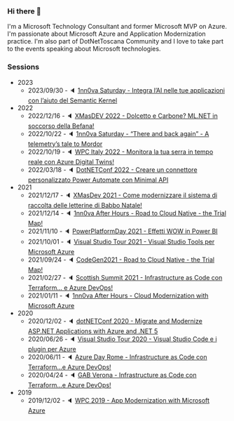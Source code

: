 ### Hi there 👋

I'm a Microsoft Technology Consultant and former Microsoft MVP on Azure. I'm passionate about Microsoft Azure and Application Modernization practice.
I'm also part of DotNetToscana Community and I love to take part to the events speaking about Microsoft technologies.

### Sessions
* 2023
	*	2023/09/30 - :speaker: [1nn0va Saturday - Integra l’AI nelle tue applicazioni con l’aiuto del Semantic Kernel](./Events/20230930-1nn0va/details.md)
* 2022
	*	2022/12/16 - :speaker: [XMasDEV 2022 - Dolcetto e Carbone? ML.NET in soccorso della Befana!](./Events/20221216-XMasDev/details.md)
	*	2022/10/22 - :speaker: [1nn0va Saturday - “There and back again” - A telemetry’s tale to Mordor](./Events/20221024-1nn0va%20Saturday/details.md)
	*	2022/10/19 - :speaker: [WPC Italy 2022 - Monitora la tua serra in tempo reale con Azure Digital Twins!](./Events/20221019-WPC2022/details.md)
	*	2022/03/18 - :speaker: [DotNETConf 2022 - Creare un connettore personalizzato Power Automate con Minimal API](./Events/20220318-DotNETConf%202022/details.md)
* 2021
	*	2021/12/17 - :speaker: [XMasDev 2021 - Come modernizzare il sistema di raccolta delle letterine di Babbo Natale!](./Events/20211217-XMasDev%202021/details.md)
	*	2021/12/14 - :speaker: [1nn0va After Hours - Road to Cloud Native - the Trial Map!](./Events/20211214-1nn0va%20After%20Hours/details.md)
	*	2021/11/10 - :speaker: [PowerPlatformDay 2021 - Effetti WOW in Power BI](./Events/20211110-PowerPlatformDay%202021/details.md)
	*	2021/10/01 - :speaker: [Visual Studio Tour 2021 - Visual Studio Tools per Microsoft Azure](./Events/20211001-Visual%20Studio%20Tour%202021/details.md)
	*	2021/09/24 - :speaker: [CodeGen2021 - Road to Cloud Native - the Trial Map!](./Events/20210924-CloudGen2021/details.md)
	*	2021/02/27 - :speaker: [Scottish Summit 2021 - Infrastructure as Code con Terraform... e Azure DevOps!](./Events/20210227-Scottish%20Summit%202021/details.md)
	*	2021/01/11 - :speaker: [1nn0va After Hours - Cloud Modernization with Microsoft Azure](./Events/20210111-1nn0vaA%20After%20Hours/details.md)
* 2020
	*	2020/12/02 - :speaker: [dotNETConf 2020 - Migrate and Modernize ASP.NET Applications with Azure and .NET 5](./Events/20201202-dotNETConf%202020/details.md)
	*	2020/06/26 - :speaker: [Visual Studio Tour 2020 - Visual Studio Code e i plugin per Azure](./Events/20200626-Visual%20Studio%20Tour%202020/details.md)
	*	2020/06/11 - :speaker: [Azure Day Rome - Infrastructure as Code con Terraform...e Azure DevOps!](./Events/20200611-Azure%20Day%20Rome/details.md)
	*	2020/04/24 - :speaker: [GAB Verona - Infrastructure as Code con Terraform...e Azure DevOps!](./Events/20200424-GAB%20Verona/details.md)
* 2019
	*   2019/12/02 - :speaker: [WPC 2019 - App Modernization with Microsoft Azure](./Events/20191202-WPC2019/details.md)
